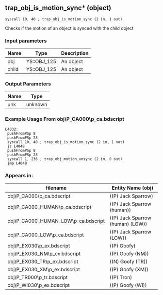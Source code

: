 ## trap_obj_is_motion_sync* (object)

`syscall 10, 40 ; trap_obj_is_motion_sync (2 in, 1 out)`

Checks if the motion of an object is synced with the child object

### Input parameters
| Name | Type | Description
|------|------|------------
| obj   | YS::OBJ_125   | An object
| child   | YS::OBJ_125   | An object


### Output Parameters
| Name | Type
|------|-----
| unk   | unknown   
### Example Usage From obj\P_CA000\p_ca.bdscript
```plaintext
L4032:
 pushFromPSp 8
 pushFromPSp 28
 syscall 10, 40 ; trap_obj_is_motion_sync (2 in, 1 out)
 jz L4048
 pushFromPSp 8
 pushFromPSp 28
 syscall 1, 236 ; trap_obj_motion_unsync (2 in, 0 out)
 jmp L4048
```


### Appears in:
| filename | Entity Name (obj)
|----------|-------------
| obj\P_CA000\p_ca.bdscript       | ((P) Jack Sparrow)          
| obj\P_CA000_HUMAN\p_ca.bdscript       | ((P) Jack Sparrow (human))          
| obj\P_CA000_HUMAN_LOW\p_ca.bdscript       | ((P) Jack Sparrow (human) (LOW))          
| obj\P_CA000_LOW\p_ca.bdscript       | ((P) Jack Sparrow (LOW))          
| obj\P_EX030\p_ex.bdscript       | ((P) Goofy)          
| obj\P_EX030_NM\p_ex.bdscript       | ((P) Goofy (NM))          
| obj\P_EX030_TR\p_ex.bdscript       | ((N) Goofy (TR))          
| obj\P_EX030_XM\p_ex.bdscript       | ((P) Goofy (XM))          
| obj\P_TR000\p_tr.bdscript       | ((P) Tron)          
| obj\P_WI030\p_ex.bdscript       | ((P) Goofy (WI))          



